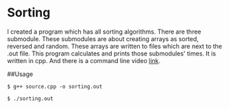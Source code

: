 # Sorting
I created a program which has all sorting algorithms. There are three submodule. These submodules are about creating arrays as sorted, reversed and random. These arrays are written to files which are next to the .out file. This program calculates and prints those submodules' times. It is written in cpp. And there is a command line video [link][1].

[1]: https://asciinema.org/a/87259 "Terminal Video"

##Usage

~~~~~ 
$ g++ source.cpp -o sorting.out
~~~~~ 

~~~~~ 
$ ./sorting.out
~~~~~
